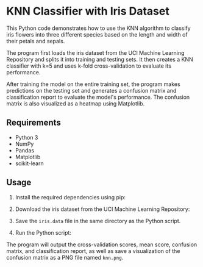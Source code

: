 # KNN Classifier with Iris Dataset

This Python code demonstrates how to use the KNN algorithm to classify iris flowers into three different species based on the length and width of their petals and sepals.

The program first loads the iris dataset from the UCI Machine Learning Repository and splits it into training and testing sets. It then creates a KNN classifier with k=5 and uses k-fold cross-validation to evaluate its performance.

After training the model on the entire training set, the program makes predictions on the testing set and generates a confusion matrix and classification report to evaluate the model's performance. The confusion matrix is also visualized as a heatmap using Matplotlib.

## Requirements

- Python 3
- NumPy
- Pandas
- Matplotlib
- scikit-learn

## Usage

1. Install the required dependencies using pip:

2. Download the iris dataset from the UCI Machine Learning Repository:

3. Save the `iris.data` file in the same directory as the Python script.

4. Run the Python script:

The program will output the cross-validation scores, mean score, confusion matrix, and classification report, as well as save a visualization of the confusion matrix as a PNG file named `knn.png`.
